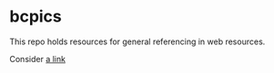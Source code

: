 # bcpics

This repo holds resources for general referencing in web resources.

Consider [a link](https://nytimes.com)
